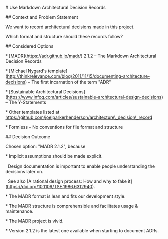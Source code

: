 \# Use Markdown Architectural Decision Records



\## Context and Problem Statement



We want to record architectural decisions made in this project.

Which format and structure should these records follow?



\## Considered Options



\* \[MADR](https://adr.github.io/madr/) 2.1.2 – The Markdown Architectural Decision Records

\* \[Michael Nygard's template](http://thinkrelevance.com/blog/2011/11/15/documenting-architecture-decisions) – The first incarnation of the term "ADR"

\* \[Sustainable Architectural Decisions](https://www.infoq.com/articles/sustainable-architectural-design-decisions) – The Y-Statements

\* Other templates listed at <https://github.com/joelparkerhenderson/architecture\_decision\_record>

\* Formless – No conventions for file format and structure



\## Decision Outcome



Chosen option: "MADR 2.1.2", because



\* Implicit assumptions should be made explicit.

&nbsp; Design documentation is important to enable people understanding the decisions later on.

&nbsp; See also \[A rational design process: How and why to fake it](https://doi.org/10.1109/TSE.1986.6312940).

\* The MADR format is lean and fits our development style.

\* The MADR structure is comprehensible and facilitates usage \& maintenance.

\* The MADR project is vivid.

\* Version 2.1.2 is the latest one available when starting to document ADRs.

